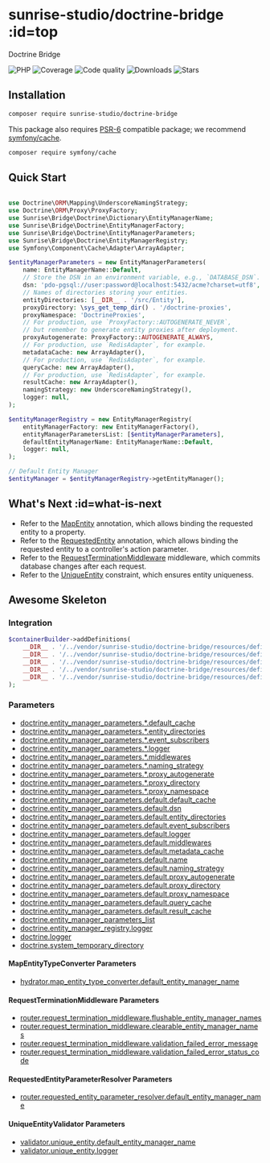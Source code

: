 # sunrise-studio/doctrine-bridge :id=top

Doctrine Bridge

![PHP](https://img.shields.io/packagist/dependency-v/sunrise-studio/doctrine-bridge/php?style=social&logo=php&label=PHP)
![Coverage](https://img.shields.io/scrutinizer/coverage/g/sunrise-studio-development/doctrine-bridge?style=social)
![Code quality](https://img.shields.io/scrutinizer/quality/g/sunrise-studio-development/doctrine-bridge?style=social)
![Downloads](https://img.shields.io/packagist/dt/sunrise-studio/doctrine-bridge?style=social)
![Stars](https://img.shields.io/github/stars/sunrise-studio-development/doctrine-bridge?style=social)

## Installation

```bash
composer require sunrise-studio/doctrine-bridge
```

This package also requires [PSR-6](https://www.php-fig.org/psr/psr-6/) compatible package;
we recommend [symfony/cache](https://packagist.org/packages/symfony/cache).

```bash
composer require symfony/cache
```

## Quick Start

```php

use Doctrine\ORM\Mapping\UnderscoreNamingStrategy;
use Doctrine\ORM\Proxy\ProxyFactory;
use Sunrise\Bridge\Doctrine\Dictionary\EntityManagerName;
use Sunrise\Bridge\Doctrine\EntityManagerFactory;
use Sunrise\Bridge\Doctrine\EntityManagerParameters;
use Sunrise\Bridge\Doctrine\EntityManagerRegistry;
use Symfony\Component\Cache\Adapter\ArrayAdapter;

$entityManagerParameters = new EntityManagerParameters(
    name: EntityManagerName::Default,
    // Store the DSN in an environment variable, e.g., `DATABASE_DSN`.
    dsn: 'pdo-pgsql://user:password@localhost:5432/acme?charset=utf8',
    // Names of directories storing your entities.
    entityDirectories: [__DIR__ . '/src/Entity'],
    proxyDirectory: \sys_get_temp_dir() . '/doctrine-proxies',
    proxyNamespace: 'DoctrineProxies',
    // For production, use `ProxyFactory::AUTOGENERATE_NEVER`,
    // but remember to generate entity proxies after deployment.
    proxyAutogenerate: ProxyFactory::AUTOGENERATE_ALWAYS,
    // For production, use `RedisAdapter`, for example.
    metadataCache: new ArrayAdapter(),
    // For production, use `RedisAdapter`, for example.
    queryCache: new ArrayAdapter(),
    // For production, use `RedisAdapter`, for example.
    resultCache: new ArrayAdapter(),
    namingStrategy: new UnderscoreNamingStrategy(),
    logger: null,
);

$entityManagerRegistry = new EntityManagerRegistry(
    entityManagerFactory: new EntityManagerFactory(),
    entityManagerParametersList: [$entityManagerParameters],
    defaultEntityManagerName: EntityManagerName::Default,
    logger: null,
);

// Default Entity Manager
$entityManager = $entityManagerRegistry->getEntityManager();
```

## What's Next :id=what-is-next

- Refer to the [MapEntity](/docs/reference/hydrator-annotations.md#mapentity) annotation, which allows binding the requested entity to a property.
- Refer to the [RequestedEntity](/docs/reference/routing-annotations.md#requestedentity) annotation, which allows binding the requested entity to a controller's action parameter.
- Refer to the [RequestTerminationMiddleware](/docs/reference/routing-middlewares.md#requestterminationmiddleware) middleware, which commits database changes after each request.
- Refer to the [UniqueEntity](/docs/reference/validator-constraints.md#uniqueentity) constraint, which ensures entity uniqueness.

## Awesome Skeleton

### Integration

```php
$containerBuilder->addDefinitions(
    __DIR__ . '/../vendor/sunrise-studio/doctrine-bridge/resources/definitions/doctrine.php',
    __DIR__ . '/../vendor/sunrise-studio/doctrine-bridge/resources/definitions/integration/hydrator/type_converters/map_entity_type_converter.php',
    __DIR__ . '/../vendor/sunrise-studio/doctrine-bridge/resources/definitions/integration/router/middlewares/request_termination_middleware.php',
    __DIR__ . '/../vendor/sunrise-studio/doctrine-bridge/resources/definitions/integration/router/parameter_resolvers/requested_entity_parameter_resolver.php',
    __DIR__ . '/../vendor/sunrise-studio/doctrine-bridge/resources/definitions/integration/validator/unique_entity_validator.php',
);
```

### Parameters

- [doctrine.entity_manager_parameters.*.default_cache](/docs/reference/app-parameters.md#doctrine_entity_manager_parameters_default_cache)
- [doctrine.entity_manager_parameters.*.entity_directories](/docs/reference/app-parameters.md#doctrine_entity_manager_parameters_entity_directories)
- [doctrine.entity_manager_parameters.*.event_subscribers](/docs/reference/app-parameters.md#doctrine_entity_manager_parameters_event_subscribers)
- [doctrine.entity_manager_parameters.*.logger](/docs/reference/app-parameters.md#doctrine_entity_manager_parameters_logger)
- [doctrine.entity_manager_parameters.*.middlewares](/docs/reference/app-parameters.md#doctrine_entity_manager_parameters_middlewares)
- [doctrine.entity_manager_parameters.*.naming_strategy](/docs/reference/app-parameters.md#doctrine_entity_manager_parameters_naming_strategy)
- [doctrine.entity_manager_parameters.*.proxy_autogenerate](/docs/reference/app-parameters.md#doctrine_entity_manager_parameters_proxy_autogenerate)
- [doctrine.entity_manager_parameters.*.proxy_directory](/docs/reference/app-parameters.md#doctrine_entity_manager_parameters_proxy_directory)
- [doctrine.entity_manager_parameters.*.proxy_namespace](/docs/reference/app-parameters.md#doctrine_entity_manager_parameters_proxy_namespace)
- [doctrine.entity_manager_parameters.default.default_cache](/docs/reference/app-parameters.md#doctrine_entity_manager_parameters_default_default_cache)
- [doctrine.entity_manager_parameters.default.dsn](/docs/reference/app-parameters.md#doctrine_entity_manager_parameters_default_dsn)
- [doctrine.entity_manager_parameters.default.entity_directories](/docs/reference/app-parameters.md#doctrine_entity_manager_parameters_default_entity_directories)
- [doctrine.entity_manager_parameters.default.event_subscribers](/docs/reference/app-parameters.md#doctrine_entity_manager_parameters_default_event_subscribers)
- [doctrine.entity_manager_parameters.default.logger](/docs/reference/app-parameters.md#doctrine_entity_manager_parameters_default_logger)
- [doctrine.entity_manager_parameters.default.middlewares](/docs/reference/app-parameters.md#doctrine_entity_manager_parameters_default_middlewares)
- [doctrine.entity_manager_parameters.default.metadata_cache](/docs/reference/app-parameters.md#doctrine_entity_manager_parameters_default_metadata_cache)
- [doctrine.entity_manager_parameters.default.name](/docs/reference/app-parameters.md#doctrine_entity_manager_parameters_default_name)
- [doctrine.entity_manager_parameters.default.naming_strategy](/docs/reference/app-parameters.md#doctrine_entity_manager_parameters_default_naming_strategy)
- [doctrine.entity_manager_parameters.default.proxy_autogenerate](/docs/reference/app-parameters.md#doctrine_entity_manager_parameters_default_proxy_autogenerate)
- [doctrine.entity_manager_parameters.default.proxy_directory](/docs/reference/app-parameters.md#doctrine_entity_manager_parameters_default_proxy_directory)
- [doctrine.entity_manager_parameters.default.proxy_namespace](/docs/reference/app-parameters.md#doctrine_entity_manager_parameters_default_proxy_namespace)
- [doctrine.entity_manager_parameters.default.query_cache](/docs/reference/app-parameters.md#doctrine_entity_manager_parameters_default_query_cache)
- [doctrine.entity_manager_parameters.default.result_cache](/docs/reference/app-parameters.md#doctrine_entity_manager_parameters_default_result_cache)
- [doctrine.entity_manager_parameters_list](/docs/reference/app-parameters.md#doctrine_entity_manager_parameters_list)
- [doctrine.entity_manager_registry.logger](/docs/reference/app-parameters.md#doctrine_entity_manager_registry_logger)
- [doctrine.logger](/docs/reference/app-parameters.md#doctrine_logger)
- [doctrine.system_temporary_directory](/docs/reference/app-parameters.md#doctrine_system_temporary_directory)

#### MapEntityTypeConverter Parameters

- [hydrator.map_entity_type_converter.default_entity_manager_name](/docs/reference/app-parameters.md#hydrator_map_entity_type_converter_default_entity_manager_name)

#### RequestTerminationMiddleware Parameters

- [router.request_termination_middleware.flushable_entity_manager_names](/docs/reference/app-parameters.md#router_request_termination_middleware_flushable_entity_manager_names)
- [router.request_termination_middleware.clearable_entity_manager_names](/docs/reference/app-parameters.md#router_request_termination_middleware_clearable_entity_manager_names)
- [router.request_termination_middleware.validation_failed_error_message](/docs/reference/app-parameters.md#router_request_termination_middleware_validation_failed_error_message)
- [router.request_termination_middleware.validation_failed_error_status_code](/docs/reference/app-parameters.md#router_request_termination_middleware_validation_failed_error_status_code)

#### RequestedEntityParameterResolver Parameters

- [router.requested_entity_parameter_resolver.default_entity_manager_name](/docs/reference/app-parameters.md#router_requested_entity_parameter_resolver_default_entity_manager_name)

#### UniqueEntityValidator Parameters

- [validator.unique_entity.default_entity_manager_name](/docs/reference/app-parameters.md#validator_unique_entity_default_entity_manager_name)
- [validator.unique_entity.logger](/docs/reference/app-parameters.md#validator_unique_entity_logger)
